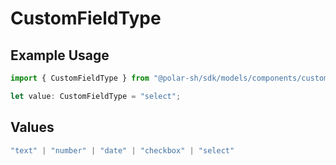 # CustomFieldType

## Example Usage

```typescript
import { CustomFieldType } from "@polar-sh/sdk/models/components/customfieldtype.js";

let value: CustomFieldType = "select";
```

## Values

```typescript
"text" | "number" | "date" | "checkbox" | "select"
```